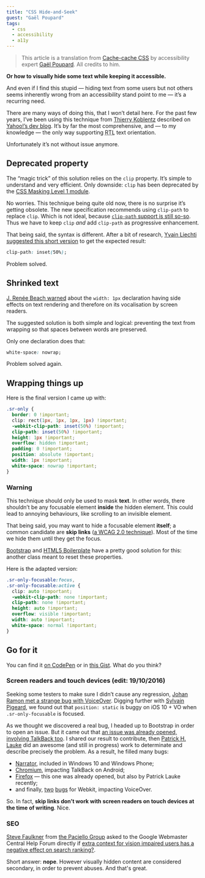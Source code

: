 ```yaml
---
title: "CSS Hide-and-Seek"
guest: "Gaël Poupard"
tags:
  - css
  - accessibility
  - a11y
---
```


> This article is a translation from [Cache-cache CSS](http://www.ffoodd.fr/cache-cache-css/) by accessibility expert [Gaël Poupard](https://twitter.com/ffoodd_fr). All credits to him.

**Or how to visually hide some text while keeping it accessible.**

And even if I find this stupid — hiding text from some users but not others seems inherently wrong from an accessibility stand point to me — it’s a recurring need.

There are many ways of doing this, that I won’t detail here. For the past few years, I’ve been using this technique from [Thierry Koblentz](https://twitter.com/thierrykoblentz) described on [Yahoo!’s dev blog](https://developer.yahoo.com/blogs/ydn/clip-hidden-content-better-accessibility-53456.html). It’s by far the most comprehensive, and — to my knowledge — the only way supporting <abbr title="Right To Left">RTL</abbr> text orientation.

Unfortunately it’s not without issue anymore.

## Deprecated property

The “magic trick” of this solution relies on the `clip` property. It’s simple to understand and very efficient. Only downside: `clip` has been deprecated by the [CSS Masking Level 1 module](https://www.w3.org/TR/css-masking-1/).

No worries. This technique being quite old now, there is no surprise it’s getting obsolete. The new specification recommends using `clip-path` to replace `clip`. Which is not ideal, because [`clip-path` support is still so-so](http://caniuse.com/#feat=css-clip-path). Thus we have to keep `clip` _and_ add `clip-path` as progressive enhancement.

That being said, the syntax is different. After a bit of research, [Yvain Liechti suggested this short version](https://twitter.com/ryuran78/status/778943389819604992) to get the expected result:

```css
clip-path: inset(50%);
```

Problem solved.

## Shrinked text

[J. Renée Beach warned](https://medium.com/@jessebeach/beware-smushed-off-screen-accessible-text-5952a4c2cbfe) about the `width: 1px` declaration having side effects on text rendering and therefore on its vocalisation by screen readers.

The suggested solution is both simple and logical: preventing the text from wrapping so that spaces between words are preserved.

Only one declaration does that:

```css
white-space: nowrap;
```

Problem solved again.

## Wrapping things up

Here is the final version I came up with:

```css
.sr-only {
  border: 0 !important;
  clip: rect(1px, 1px, 1px, 1px) !important;
  -webkit-clip-path: inset(50%) !important;
  clip-path: inset(50%) !important;
  height: 1px !important;
  overflow: hidden !important;
  padding: 0 !important;
  position: absolute !important;
  width: 1px !important;
  white-space: nowrap !important;
}
```

### Warning

This technique should only be used to mask **text**. In other words, there shouldn’t be any focusable element **inside** the hidden element. This could lead to annoying behaviours, like scrolling to an invisible element.

That being said, you may want to hide a focusable element **itself**; a common candidate are **skip links** ([a WCAG 2.0 technique](https://www.w3.org/TR/2013/NOTE-WCAG20-TECHS-20130905/G1)). Most of the time we hide them until they get the focus.

[Bootstrap](https://github.com/twbs/bootstrap/blob/cf5d94f6d5685c371dcb157af74a3c6b14ec8d8e/scss/mixins/_screen-reader.scss) and [HTML5 Boilerplate](https://github.com/h5bp/html5-boilerplate/blob/a2356c1cbfc560c2b140d4ab507c2a4fdc9f58f0/src/css/main.css#L119) have a pretty good solution for this: another class meant to reset these properties.

Here is the adapted version:

```css
.sr-only-focusable:focus,
.sr-only-focusable:active {
  clip: auto !important;
  -webkit-clip-path: none !important;
  clip-path: none !important;
  height: auto !important;
  overflow: visible !important;
  width: auto !important;
  white-space: normal !important;
}
```

## Go for it

You can find it [on CodePen](http://codepen.io/ffoodd/pen/gwKZyq?editors=1100#) or in [this Gist](https://gist.github.com/ffoodd/000b59f431e3e64e4ce1a24d5bb36034). What do you think?

### Screen readers and touch devices (edit: 19/10/2016)

Seeking some testers to make sure I didn’t cause any regression, [Johan Ramon met a strange bug with VoiceOver](https://twitter.com/johan_ramon/status/788372720224526336). Digging further with [Sylvain Pigeard](https://github.com/PigeardSylvain), we found out that `position: static` is buggy on iOS 10 + VO when `.sr-only-focusable` is focused.

As we thought we discovered a real bug, I headed up to Bootstrap in order to open an issue. But it came out that [an issue was already opened, involving TalkBack too](https://github.com/twbs/bootstrap/issues/20732). I shared our result to contribute, then [Patrick H. Lauke](https://twitter.com/patrick_h_lauke) did an awesome (and still in progress) work to determinate and describe precisely the problem. As a result, he filled many bugs:

* [Narrator](https://microsoftaccessibility.uservoice.com/forums/307429-microsoft-accessibility-feedback/suggestions/16717318-focusable-elements-should-fire-focus-event-recei), included in Windows 10 and Windows Phone;
* [Chromium](https://bugs.chromium.org/p/chromium/issues/detail?id=657157), impacting TalkBack on Android;
* [Firefox](https://bugzilla.mozilla.org/show_bug.cgi?id=1000082) — this one was already opened, but also by Patrick Lauke recently;
* and finally, [two](https://bugs.webkit.org/show_bug.cgi?id=116046 'First webkit bug') [bugs](https://bugs.webkit.org/show_bug.cgi?id=163658 'Second webkit bug') for Webkit, impacting VoiceOver.

So. In fact, **skip links don’t work with screen readers on touch devices at the time of writing**. Nice.

### SEO

[Steve Faulkner](https://twitter.com/stevefaulkner) from [the Paciello Group](https://www.paciellogroup.com/blog/) asked to the Google Webmaster Central Help Forum directly if [extra context for vision impaired users has a negative effect on search ranking?](https://productforums.google.com/forum/#!msg/webmasters/YJcZUhtMIE4/XkOEzVakBAAJ).

Short answer: **nope**. However visually hidden content are considered secondary, in order to prevent abuses. And that's great.
